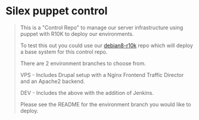 Silex puppet control
====================
>
>This is a "Control Repo" to manage our server infrastructure using puppet with R10K to deploy our environments.
>
>To test this out you could use our [debian8-r10k] repo which will deploy a base system for this control repo.
>
>There are 2 environment branches to choose from.
>
> VPS - Includes Drupal setup with a Nginx Frontend Traffic Director and an Apache2 backend.
>
> DEV   - Includes the above with the addition of Jenkins.
>
>Please see the README for the environment branch you would like to deploy.

[debian8-r10k]: https://github.com/j420n/vagrant-debian8-r10k.git